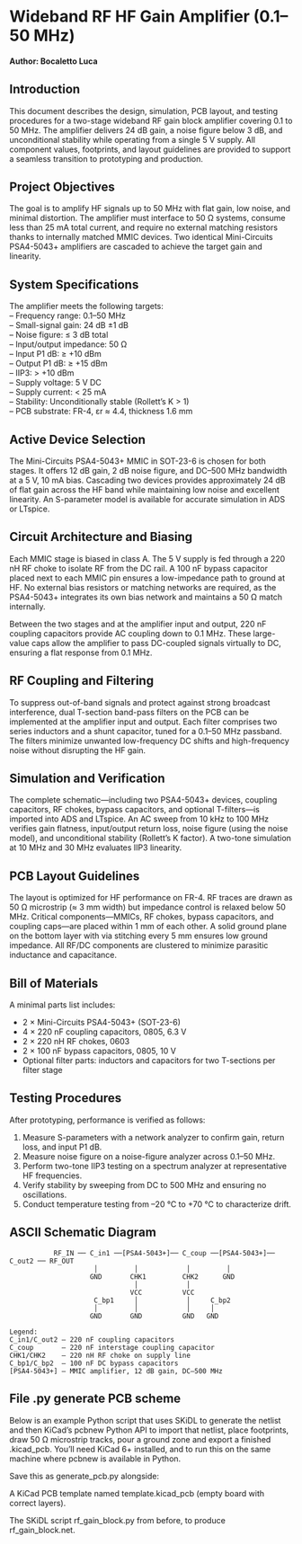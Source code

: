 # Wideband RF HF Gain Amplifier (0.1–50 MHz)
#### Author: Bocaletto Luca

## Introduction  
This document describes the design, simulation, PCB layout, and testing procedures for a two-stage wideband RF gain block amplifier covering 0.1 to 50 MHz. The amplifier delivers 24 dB gain, a noise figure below 3 dB, and unconditional stability while operating from a single 5 V supply. All component values, footprints, and layout guidelines are provided to support a seamless transition to prototyping and production.

## Project Objectives  
The goal is to amplify HF signals up to 50 MHz with flat gain, low noise, and minimal distortion. The amplifier must interface to 50 Ω systems, consume less than 25 mA total current, and require no external matching resistors thanks to internally matched MMIC devices. Two identical Mini-Circuits PSA4-5043+ amplifiers are cascaded to achieve the target gain and linearity.

## System Specifications  
The amplifier meets the following targets:  
– Frequency range: 0.1–50 MHz  
– Small-signal gain: 24 dB ±1 dB  
– Noise figure: ≤ 3 dB total  
– Input/output impedance: 50 Ω  
– Input P1 dB: ≥ +10 dBm  
– Output P1 dB: ≥ +15 dBm  
– IIP3: > +10 dBm  
– Supply voltage: 5 V DC  
– Supply current: < 25 mA  
– Stability: Unconditionally stable (Rollett’s K > 1)  
– PCB substrate: FR-4, εr ≈ 4.4, thickness 1.6 mm  

## Active Device Selection  
The Mini-Circuits PSA4-5043+ MMIC in SOT-23-6 is chosen for both stages. It offers 12 dB gain, 2 dB noise figure, and DC–500 MHz bandwidth at a 5 V, 10 mA bias. Cascading two devices provides approximately 24 dB of flat gain across the HF band while maintaining low noise and excellent linearity. An S-parameter model is available for accurate simulation in ADS or LTspice.

## Circuit Architecture and Biasing  
Each MMIC stage is biased in class A. The 5 V supply is fed through a 220 nH RF choke to isolate RF from the DC rail. A 100 nF bypass capacitor placed next to each MMIC pin ensures a low-impedance path to ground at HF. No external bias resistors or matching networks are required, as the PSA4-5043+ integrates its own bias network and maintains a 50 Ω match internally.

Between the two stages and at the amplifier input and output, 220 nF coupling capacitors provide AC coupling down to 0.1 MHz. These large-value caps allow the amplifier to pass DC-coupled signals virtually to DC, ensuring a flat response from 0.1 MHz.

## RF Coupling and Filtering  
To suppress out-of-band signals and protect against strong broadcast interference, dual T-section band-pass filters on the PCB can be implemented at the amplifier input and output. Each filter comprises two series inductors and a shunt capacitor, tuned for a 0.1–50 MHz passband. The filters minimize unwanted low-frequency DC shifts and high-frequency noise without disrupting the HF gain.

## Simulation and Verification  
The complete schematic—including two PSA4-5043+ devices, coupling capacitors, RF chokes, bypass capacitors, and optional T-filters—is imported into ADS and LTspice. An AC sweep from 10 kHz to 100 MHz verifies gain flatness, input/output return loss, noise figure (using the noise model), and unconditional stability (Rollett’s K factor). A two-tone simulation at 10 MHz and 30 MHz evaluates IIP3 linearity.

## PCB Layout Guidelines  
The layout is optimized for HF performance on FR-4. RF traces are drawn as 50 Ω microstrip (≈ 3 mm width) but impedance control is relaxed below 50 MHz. Critical components—MMICs, RF chokes, bypass capacitors, and coupling caps—are placed within 1 mm of each other. A solid ground plane on the bottom layer with via stitching every 5 mm ensures low ground impedance. All RF/DC components are clustered to minimize parasitic inductance and capacitance.

## Bill of Materials  
A minimal parts list includes:  
- 2 × Mini-Circuits PSA4-5043+ (SOT-23-6)  
- 4 × 220 nF coupling capacitors, 0805, 6.3 V  
- 2 × 220 nH RF chokes, 0603  
- 2 × 100 nF bypass capacitors, 0805, 10 V  
- Optional filter parts: inductors and capacitors for two T-sections per filter stage  

## Testing Procedures  
After prototyping, performance is verified as follows:  
1. Measure S-parameters with a network analyzer to confirm gain, return loss, and input P1 dB.  
2. Measure noise figure on a noise-figure analyzer across 0.1–50 MHz.  
3. Perform two-tone IIP3 testing on a spectrum analyzer at representative HF frequencies.  
4. Verify stability by sweeping from DC to 500 MHz and ensuring no oscillations.  
5. Conduct temperature testing from –20 °C to +70 °C to characterize drift.

## ASCII Schematic Diagram  
```plaintext
           RF_IN ── C_in1 ──[PSA4-5043+]── C_coup ──[PSA4-5043+]── C_out2 ── RF_OUT
                     │         │            │         │
                    GND       CHK1         CHK2      GND
                               │            │
                              VCC          VCC
                     C_bp1     │            │     C_bp2
                     │         │            │     │
                    GND       GND          GND   GND

Legend:
C_in1/C_out2 – 220 nF coupling capacitors
C_coup       – 220 nF interstage coupling capacitor
CHK1/CHK2    – 220 nH RF choke on supply line
C_bp1/C_bp2  – 100 nF DC bypass capacitors
[PSA4-5043+] – MMIC amplifier, 12 dB gain, DC–500 MHz
```

## File .py generate PCB scheme

Below is an example Python script that uses SKiDL to generate the netlist and then KiCad’s pcbnew Python API to import that netlist, place footprints, draw 50 Ω microstrip tracks, pour a ground zone and export a finished .kicad_pcb. You’ll need KiCad 6+ installed, and to run this on the same machine where pcbnew is available in Python.

Save this as generate_pcb.py alongside:

A KiCad PCB template named template.kicad_pcb (empty board with correct layers).

The SKiDL script rf_gain_block.py from before, to produce rf_gain_block.net.
